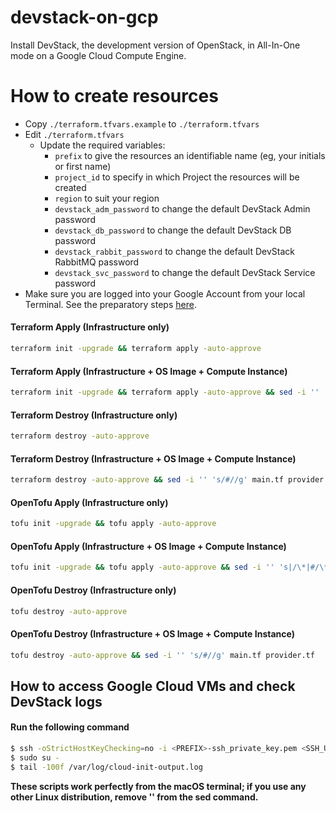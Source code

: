# devstack-on-gcp

Install DevStack, the development version of OpenStack, in All-In-One mode on a Google Cloud Compute Engine.

# How to create resources

- Copy `./terraform.tfvars.example` to `./terraform.tfvars`
- Edit `./terraform.tfvars`
  - Update the required variables:
    -  `prefix` to give the resources an identifiable name (eg, your initials or first name)
    -  `project_id` to specify in which Project the resources will be created
    -  `region` to suit your region
    -  `devstack_adm_password` to change the default DevStack Admin password
    -  `devstack_db_password` to change the default DevStack DB password
    -  `devstack_rabbit_password` to change the default DevStack RabbitMQ password
    -  `devstack_svc_password` to change the default DevStack Service password
- Make sure you are logged into your Google Account from your local Terminal. See the preparatory steps [here](./gcloud.md).

#### Terraform Apply (Infrastructure only)
```bash
terraform init -upgrade && terraform apply -auto-approve
```

#### Terraform Apply (Infrastructure + OS Image + Compute Instance)
```bash
terraform init -upgrade && terraform apply -auto-approve && sed -i '' 's|/\*|#/\*|g; s|\*/|#\*/|g' main.tf provider.tf && terraform init -upgrade && terraform apply -auto-approve
```

#### Terraform Destroy (Infrastructure only)
```bash
terraform destroy -auto-approve
```

#### Terraform Destroy (Infrastructure + OS Image + Compute Instance)
```bash
terraform destroy -auto-approve && sed -i '' 's/#//g' main.tf provider.tf
```

#### OpenTofu Apply (Infrastructure only)
```bash
tofu init -upgrade && tofu apply -auto-approve
```

#### OpenTofu Apply (Infrastructure + OS Image + Compute Instance)
```bash
tofu init -upgrade && tofu apply -auto-approve && sed -i '' 's|/\*|#/\*|g; s|\*/|#\*/|g' main.tf provider.tf && tofu init -upgrade && tofu apply -auto-approve
```

#### OpenTofu Destroy (Infrastructure only)
```bash
tofu destroy -auto-approve
```

#### OpenTofu Destroy (Infrastructure + OS Image + Compute Instance)
```bash
tofu destroy -auto-approve && sed -i '' 's/#//g' main.tf provider.tf
```

## How to access Google Cloud VMs and check DevStack logs

#### Run the following command

```bash
$ ssh -oStrictHostKeyChecking=no -i <PREFIX>-ssh_private_key.pem <SSH_USERNAME>@<PUBLIC_IPV4>
$ sudo su -
$ tail -100f /var/log/cloud-init-output.log
```

**These scripts work perfectly from the macOS terminal; if you use any other Linux distribution, remove '' from the sed command.**

